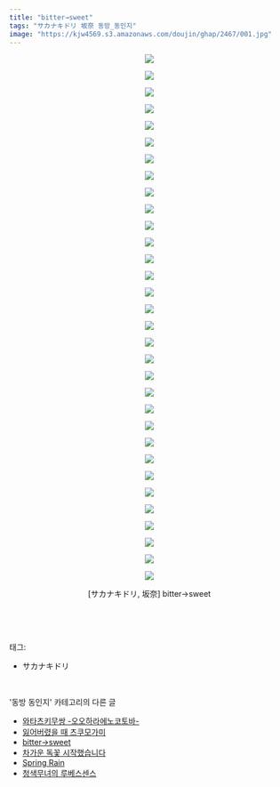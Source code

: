 ```yaml
---
title: "bitter→sweet"
tags: "サカナキドリ 坂奈 동방_동인지"
image: "https://kjw4569.s3.amazonaws.com/doujin/ghap/2467/001.jpg"
---
```

<div class="article">
<p style="text-align: center; clear: none; float: none;"><img src="{{ site.imgserver3 }}/ghap/2467/001.jpg"/></p>
<p style="text-align: center; clear: none; float: none;"><img src="{{ site.imgserver3 }}/ghap/2467/002.jpg"/></p>
<p style="text-align: center; clear: none; float: none;"><img src="{{ site.imgserver3 }}/ghap/2467/003.jpg"/></p>
<p style="text-align: center; clear: none; float: none;"><img src="{{ site.imgserver3 }}/ghap/2467/004.jpg"/></p>
<p style="text-align: center; clear: none; float: none;"><img src="{{ site.imgserver3 }}/ghap/2467/005.jpg"/></p>
<p style="text-align: center; clear: none; float: none;"><img src="{{ site.imgserver3 }}/ghap/2467/006.jpg"/></p>
<p style="text-align: center; clear: none; float: none;"><img src="{{ site.imgserver3 }}/ghap/2467/007.jpg"/></p>
<p style="text-align: center; clear: none; float: none;"><img src="{{ site.imgserver3 }}/ghap/2467/008.jpg"/></p>
<p style="text-align: center; clear: none; float: none;"><img src="{{ site.imgserver3 }}/ghap/2467/009.jpg"/></p>
<p style="text-align: center; clear: none; float: none;"><img src="{{ site.imgserver3 }}/ghap/2467/010.jpg"/></p>
<p style="text-align: center; clear: none; float: none;"><img src="{{ site.imgserver3 }}/ghap/2467/011.jpg"/></p>
<p style="text-align: center; clear: none; float: none;"><img src="{{ site.imgserver3 }}/ghap/2467/012.jpg"/></p>
<p style="text-align: center; clear: none; float: none;"><img src="{{ site.imgserver3 }}/ghap/2467/013.jpg"/></p>
<p style="text-align: center; clear: none; float: none;"><img src="{{ site.imgserver3 }}/ghap/2467/014.jpg"/></p>
<p style="text-align: center; clear: none; float: none;"><img src="{{ site.imgserver3 }}/ghap/2467/015.jpg"/></p>
<p style="text-align: center; clear: none; float: none;"><img src="{{ site.imgserver3 }}/ghap/2467/016.jpg"/></p>
<p style="text-align: center; clear: none; float: none;"><img src="{{ site.imgserver3 }}/ghap/2467/017.jpg"/></p>
<p style="text-align: center; clear: none; float: none;"><img src="{{ site.imgserver3 }}/ghap/2467/018.jpg"/></p>
<p style="text-align: center; clear: none; float: none;"><img src="{{ site.imgserver3 }}/ghap/2467/019.jpg"/></p>
<p style="text-align: center; clear: none; float: none;"><img src="{{ site.imgserver3 }}/ghap/2467/020.jpg"/></p>
<p style="text-align: center; clear: none; float: none;"><img src="{{ site.imgserver3 }}/ghap/2467/021.jpg"/></p>
<p style="text-align: center; clear: none; float: none;"><img src="{{ site.imgserver3 }}/ghap/2467/022.jpg"/></p>
<p style="text-align: center; clear: none; float: none;"><img src="{{ site.imgserver3 }}/ghap/2467/023.jpg"/></p>
<p style="text-align: center; clear: none; float: none;"><img src="{{ site.imgserver3 }}/ghap/2467/024.jpg"/></p>
<p style="text-align: center; clear: none; float: none;"><img src="{{ site.imgserver3 }}/ghap/2467/025.jpg"/></p>
<p style="text-align: center; clear: none; float: none;"><img src="{{ site.imgserver3 }}/ghap/2467/026.jpg"/></p>
<p style="text-align: center; clear: none; float: none;"><img src="{{ site.imgserver3 }}/ghap/2467/027.jpg"/></p>
<p style="text-align: center; clear: none; float: none;"><img src="{{ site.imgserver3 }}/ghap/2467/028.jpg"/></p>
<p style="text-align: center; clear: none; float: none;"><img src="{{ site.imgserver3 }}/ghap/2467/029.jpg"/></p>
<p style="text-align: center; clear: none; float: none;"><img src="{{ site.imgserver3 }}/ghap/2467/030.jpg"/></p>
<p style="text-align: center; clear: none; float: none;"><img src="{{ site.imgserver3 }}/ghap/2467/031.jpg"/></p>
<p style="text-align: center; clear: none; float: none;"><img src="{{ site.imgserver3 }}/ghap/2467/032.jpg"/></p>
<p style="text-align: center; clear: none; float: none;">[サカナキドリ, 坂奈] bitter→sweet</p>
<p><br/></p>
</div><br/>
<div class="tagTrail">
<p>태그: </p>
<ul>
<li>サカナキドリ</li>
</ul>
</div><br/>
<div class="another">
<p>'동방 동인지' 카테고리의 다른 글</p>
<ul>
<li><a href="/ghap_2469">와타츠키무쌍 -오오하라에노코토바-</a></li>
<li><a href="/ghap_2468">잃어버렸을 때 츠쿠모가미</a></li>
<li><a href="/ghap_2467">bitter→sweet</a></li>
<li><a href="/ghap_2464">차가운 독꽃 시작했습니다</a></li>
<li><a href="/ghap_2462">Spring Rain</a></li>
<li><a href="/ghap_2461">청색무녀의 루베스센스</a></li>
</ul>
</div><br/>
<div class="cb_module cb_fluid">
<div class="cb_wrt cb_profile">
</div><!-- commentList close -->
</div><br/>

